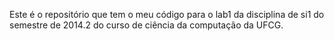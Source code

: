 Este é o repositório que tem o meu código para o lab1 da disciplina de si1 do semestre de 2014.2 do curso de ciência da computação da UFCG.
